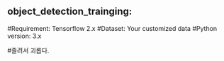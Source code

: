 ## object_detection_trainging: 

#Requirement: Tensorflow 2.x 
#Dataset: Your customized data 
#Python version: 3.x  

#졸려서 괴롭다.
